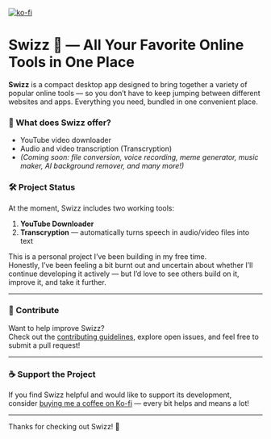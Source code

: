 [![ko-fi](https://ko-fi.com/img/githubbutton_sm.svg)](https://ko-fi.com/P5P11HDQAG)

# Swizz 🚀 — All Your Favorite Online Tools in One Place

**Swizz** is a compact desktop app designed to bring together a variety of popular online tools — so you don’t have to keep jumping between different websites and apps. Everything you need, bundled in one convenient place.

### 🧰 What does Swizz offer?

- YouTube video downloader  
- Audio and video transcription (Transcryption)  
- _(Coming soon: file conversion, voice recording, meme generator, music maker, AI background remover, and many more!)_

### 🛠️ Project Status

At the moment, Swizz includes two working tools:
1. **YouTube Downloader**  
2. **Transcryption** — automatically turns speech in audio/video files into text

This is a personal project I’ve been building in my free time.  
Honestly, I’ve been feeling a bit burnt out and uncertain about whether I’ll continue developing it actively — but I’d love to see others build on it, improve it, and take it further.

---

### 🤝 Contribute

Want to help improve Swizz?  
Check out the [contributing guidelines](CONTRIBUTING.md), explore open issues, and feel free to submit a pull request!

---

### ☕ Support the Project

If you find Swizz helpful and would like to support its development,  
consider [buying me a coffee on Ko-fi](https://ko-fi.com/P5P11HDQAG) — every bit helps and means a lot!

---

Thanks for checking out Swizz! 💛
